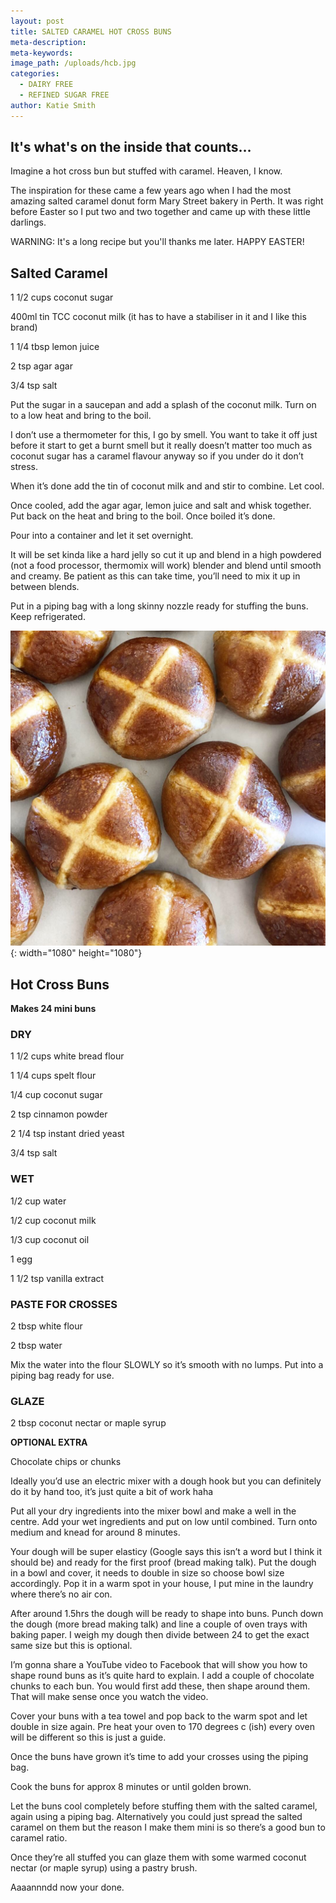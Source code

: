```yaml
---
layout: post
title: SALTED CARAMEL HOT CROSS BUNS
meta-description:
meta-keywords:
image_path: /uploads/hcb.jpg
categories:
  - DAIRY FREE
  - REFINED SUGAR FREE
author: Katie Smith
---
```


## It's what's on the inside that counts…

Imagine a hot cross bun but stuffed with caramel. Heaven, I know.

The inspiration for these came a few years ago when I had the most amazing salted caramel donut form Mary Street bakery in Perth. It was right before Easter so I put two and two together and came up with these little darlings.

WARNING: It's a long recipe but you'll thanks me later. HAPPY EASTER\!

## **Salted Caramel&nbsp;**

1 1/2 cups coconut sugar

400ml tin TCC coconut milk (it has to have a stabiliser in it and I like this brand)

1 1/4 tbsp lemon juice

2 tsp agar agar

3/4 tsp salt

Put the sugar in a saucepan and add a splash of the coconut milk. Turn on to a low heat and bring to the boil.&nbsp;

I don’t use a thermometer for this, I go by smell. You want to take it off just before it start to get a burnt smell but it really doesn’t matter too much as coconut sugar has a caramel flavour anyway so if you under do it don’t stress.&nbsp;

When it’s done add the tin of coconut milk and and stir to combine. Let cool.

Once cooled, add the agar agar, lemon juice and salt and whisk together. Put back on the heat and bring to the boil. Once boiled it’s done.&nbsp;

Pour into a container and let it set overnight.

It will be set kinda like a hard jelly so cut it up and blend in a high powdered (not a food processor, thermomix will work) blender and blend until smooth and creamy. Be patient as this can take time, you’ll need to mix it up in between blends.

Put in a piping bag with a long skinny nozzle ready for stuffing the buns. Keep refrigerated.

![](/uploads/hcb1.jpeg){: width="1080" height="1080"}

## **Hot Cross Buns**

**Makes 24 mini buns**

### DRY

1 1/2 cups white bread flour

1 1/4 cups spelt flour

1/4 cup coconut sugar

2 tsp cinnamon powder

2 1/4 tsp instant dried yeast

3/4 tsp salt

### WET

1/2 cup water

1/2 cup coconut milk

1/3 cup coconut oil

1 egg

1 1/2 tsp vanilla extract

### PASTE FOR CROSSES

2 tbsp white flour

2 tbsp water

Mix the water into the flour SLOWLY so it’s smooth with no lumps. Put into a piping bag ready for use.

### **GLAZE&nbsp;**

2 tbsp coconut nectar or maple syrup

**OPTIONAL EXTRA&nbsp;**

Chocolate chips or chunks

Ideally you’d use an electric mixer with a dough hook but you can definitely do it by hand too, it’s just quite a bit of work haha

Put all your dry ingredients into the mixer bowl and make a well in the centre. Add your wet ingredients and put on low until combined. Turn onto medium and knead for around 8 minutes.

Your dough will be super elasticy (Google says this isn’t a word but I think it should be) and ready for the first proof (bread making talk). Put the dough in a bowl and cover, it needs to double in size so choose bowl size accordingly. Pop it in a warm spot in your house, I put mine in the laundry where there’s no air con.

After around 1.5hrs the dough will be ready to shape into buns. Punch down the dough (more bread making talk) and line a couple of oven trays with baking paper. I weigh my dough then divide between 24 to get the exact same size but this is optional.&nbsp;

I’m gonna share a YouTube video to Facebook that will show you how to shape round buns as it’s quite hard to explain. I add a couple of chocolate chunks to each bun. You would first add these, then shape around them. That will make sense once you watch the video.

Cover your buns with a tea towel and pop back to the warm spot and let double in size again. Pre heat your oven to 170 degrees c (ish) every oven will be different so this is just a guide.

Once the buns have grown it’s time to add your crosses using the piping bag.

Cook the buns for approx 8 minutes or until golden brown.

Let the buns cool completely before stuffing them with the salted caramel, again using a piping bag. Alternatively you could just spread the salted caramel on them but the reason I make them mini is so there’s a good bun to caramel ratio.

Once they’re all stuffed you can glaze them with some warmed coconut nectar (or maple syrup) using a pastry brush.

Aaaannndd now your done.